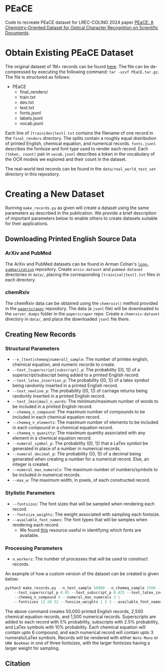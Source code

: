 # PEaCE

Code to recreate PEaCE dataset for LREC-COLING 2024 paper [PEaCE: A Chemistry-Oriented Dataset for Optical Character Recognition on Scientific Documents](). 

# Obtain Existing PEaCE Dataset
The original dataset of 1M+ records can be found [here](https://pennstateoffice365-my.sharepoint.com/:u:/g/personal/njz5124_psu_edu/ESmEFZMuTK5EnQ2sHLWvDs8BWosWkCHUEvgeQCcdIJq8LA?e=qDMfty).
The file can be de-compressed by executing the following command: `tar -xzvf PEaCE.tar.gz`. 
The file is structured as follows:
- PEaCE
  - final_renders/
  - train.txt
  - dev.txt
  - test.txt
  - fonts.jsonl
  - labels.jsonl
  - vocab.jsonl

Each line of `[train|dev|test].txt` contains the filename of one record in the `final_renders` directory. 
The splits contain a roughly equal distribution of printed English, chemical equation, and numerical records. 
`fonts.jsonl` describes the fontsize and font type used to render each record.
Each `(token, count)` pair in `vocab.jsonl` describes a token in the vocabulary of the OCR models we explored and their count in the dataset. 

The real-world test records can be found in the `data/real_world_test_set` directory in this repository.

# Creating a New Dataset
Running ``make_records.py`` as given will create a dataset using the same parameters as described in the publication. 
We provide a brief description of important parameters below to enable others to create datasets suitable for their applications.

## Downloading Printed English Source Data

### ArXiv and PubMed
The ArXiv and PubMed datasets can be found in Arman Cohan's [``long-summarization``](https://github.com/armancohan/long-summarization) repository. 
Create `arxiv-dataset` and `pubmed-dataset` directories in `data/`, placing the corresponding `[train|val|test].txt` files in each directory.

### chemRxiv
The chemRxiv data can be obtained using the `chemrxiv()` method provided in the [`paperscraper`](https://github.com/PhosphorylatedRabbits/paperscraper) repository. 
The data (a `jsonl` file) will be downloaded to the `server_dumps` folder in the `paperscraper` repo. Create a `chemrxiv-dataset` directory in `data/`, and place the downloaded `jsonl` file there.


## Creating New Records

### Structural Parameters
- `--n_[text|chemeq|numeral]_sample`: The number of printex english, chemical equation, and numeric records to create.
- `--text_[superscript|subscript]_p`: The probability ([0, 1]) of a superscript/subscript being added to a printed English record.
- `--text_latex_insertion_p`: The probability ([0, 1]) of a latex symbol being randomly inserted in a printed English record.
- `--text_newline_p`: The probability ([0, 1]) of carriage returns being randomly inserted in a printed English record.
- `--text_[min|max]_n_words`: The minimum/maximum number of words to be included in a printed English record.
- `--chemeq_n_compound`: The maximum number of compounds to be included in each chemical equation record.
- `--chemeq_n_elements`: The maximum number of elements to be included in each compound in a chemical equation record. 
- `--chemeq_n_quanitty`: The maximum quantity associated with any element in a chemical equation record.
- `--numeral_symbol_p`: The probability ([0, 1]) that a LaTex symbol be generated in place of a number in numerical records.
- `--numeral_decimal_p`: The probability ([0, 1]) of a decimal being generated when creating a number for a numerical record. Else, an integer is created.
- `--numeral_max_numerals`: The maximum number of numbers/symbols to be included in numerical records. 
- `--max_w`: The maximum width, in pixels, of each constructed record.

### Stylistic Parameters
- `--fontsizes`: The font sizes that will be sampled when rendering each record.
- `--fontsize_weights`: The weight associated with sampling each fontsize.
- `--available_font_names`: The font types that will be samples when rendering each record.
  - We found [this](https://jonathansoma.com/lede/data-studio/matplotlib/list-all-fonts-available-in-matplotlib-plus-samples/) resource useful in identifying which fonts are available.

### Processing Parameters
- `n_workers`: The number of processes that will be used to construct records. 

An example of how a custom version of the dataset can be created is given below:
```python
python3 make_records.py --n_text_sample 50000 --n_chemeq_sample 2500 --n_numeral_sample 1500 \
    --text_superscript_p 0.05 --text_subscript_p 0.025 --text_latex_insertion_p 0.1 \
    --chemeq_n_compound 6 --numeral_max_numerals 3 \
    --fontsizes 12 20 32 --fonsize_weights 1 2 3 --available_font_names 'Noto Mono' 'URW Bookman'
```

The above command creates 50,000 printed English records, 2,500 chemical equation records, and 1,500 numerical records. 
Superscripts are added to each record with 5% probability, subscripts with 2.5% probability, and LaTex symbols with 10% probability. 
Each chemical equation will contain upto 6 compound, and each numerical record will contain upto 3 numerals/LaTex symbols. 
Records will be rendered with either `Noto Mono` or `URW Bookman` in one of three fontsizes, with the larger fontsizes having a larger weight for sampling. 

## Citation
